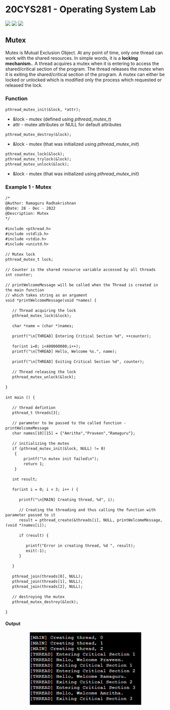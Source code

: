 # 20CYS281 - Operating System Lab 
![](https://img.shields.io/badge/Batch-CYS-lightgreen) ![](https://img.shields.io/badge/UG-blue) ![](https://img.shields.io/badge/Subject-OS-blue)

## Mutex

Mutex is Mutual Exclusion Object. At any point of time, only one thread can work with the shared resources. In simple words, it is a **locking mechanism.**. 
A thread acquires a mutex when it is entering to access the shared/critical section of the program. The thread releases the mutex when it is exiting the 
shared/critical section of the program. A mutex can either be locked or unlocked which is modified only the process which requested or released the lock.

### Function 

```
pthread_mutex_init(&lock, *attr);
```

- &lock - mutex (defined using _pthread_mutex_t_)
- attr - mutex attributes or NULL for default attributes

```
pthread_mutex_destroy(&lock);
```

- &lock - mutex (that was initialized using _pthread_mutex_init_)

```
pthread_mutex_lock(&lock);
pthread_mutex_trylock(&lock);
pthread_mutex_unlock(&lock);
```

- &lock - mutex (that was initialized using _pthread_mutex_init_)


### Example 1 - Mutex

```
/*
@Author: Ramaguru Radhakrishnan
@Date: 28 - Dec - 2022
@Description: Mutex
*/

#include <pthread.h>
#include <stdlib.h>
#include <stdio.h> 
#include <unistd.h>

// Mutex lock 
pthread_mutex_t lock;

// Counter is the shared resource variable accessed by all threads
int counter;

// printWelcomeMessage will be called when the Thread is created in the main function 
// which takes string as an argument
void *printWelcomeMessage(void *names) {

   // Thread acquiring the lock    
   pthread_mutex_lock(&lock);
   
   char *name = (char *)names; 
   
   printf("\n[THREAD] Entering Critical Section %d", ++counter);
   
   for(int i=0; i<400000000;i++);
   printf("\n[THREAD] Hello, Welcome %s.", name);
   
   printf("\n[THREAD] Exiting Critical Section %d", counter);
   
   // Thread releasing the lock
   pthread_mutex_unlock(&lock);
   
}

int main () {

   // thread defintion
   pthread_t threads[3];
   
   // parameter to be passed to the called function - printWelcomeMessage
   char names[10][15] = {"Amritha","Praveen","Ramaguru"};
   
   // initializing the mutex 
   if (pthread_mutex_init(&lock, NULL) != 0)
    {
        printf("\n mutex init failed\n");
        return 1;
    }
   
   int result;
   
   for(int i = 0; i < 3; i++ ) {
   
      printf("\n[MAIN] Creating thread, %d", i);
      
      // Creating the threading and thus calling the function with parameter passed to it
      result = pthread_create(&threads[i], NULL, printWelcomeMessage, (void *)names[i]);
      
      if (result) {
      
         printf("Error in creating thread, %d ", result);
         exit(-1);
      }
      
   }
   
   pthread_join(threads[0], NULL);
   pthread_join(threads[1], NULL);
   pthread_join(threads[2], NULL);
   
   // destroying the mutex 
   pthread_mutex_destroy(&lock);

}
```

#### Output

<p align="center">
    <img src="images/output/MT/Mutex.png" width="350">
</p>

